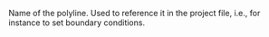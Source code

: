 Name of the polyline. Used to reference it in the project file, i.e., for instance to set boundary conditions.
